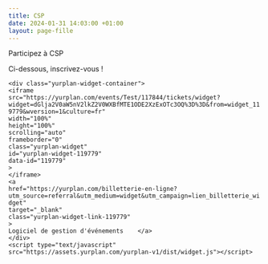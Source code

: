 ```yaml
---
title: CSP
date: 2024-01-31 14:03:00 +01:00
layout: page-fille
---
```


Participez à CSP

Ci-dessous, inscrivez-vous !

`<div class="yurplan-widget-container">`\
`<iframe `\
`src="https://yurplan.com/events/Test/117844/tickets/widget?widget=dGlja2V0aW5nV2lkZ2V0WXBfMTE1ODE2XzExOTc3OQ%3D%3D&from=widget_119779&wversion=1&culture=fr" `\
`width="100%" `\
`height="100%" `\
`scrolling="auto" `\
`frameborder="0"`\
`class="yurplan-widget"`\
`id="yurplan-widget-119779"`\
`data-id="119779"`\
`>`\
`</iframe>`\
`<a`\
`href="https://yurplan.com/billetterie-en-ligne?utm_source=referral&utm_medium=widget&utm_campaign=lien_billetterie_widget"`\
`target="_blank"`\
`class="yurplan-widget-link-119779"`\
`>`\
`Logiciel de gestion d'événements    </a>`\
`</div>`\
`<script type="text/javascript" src="https://assets.yurplan.com/yurplan-v1/dist/widget.js"></script>`